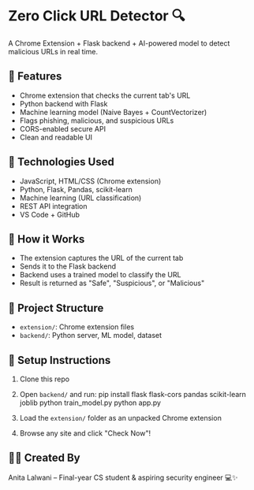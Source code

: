 # Zero Click URL Detector 🔍

A Chrome Extension + Flask backend + AI-powered model to detect malicious URLs in real time.

## 🔧 Features

- Chrome extension that checks the current tab's URL
- Python backend with Flask
- Machine learning model (Naive Bayes + CountVectorizer)
- Flags phishing, malicious, and suspicious URLs
- CORS-enabled secure API
- Clean and readable UI

## 🚀 Technologies Used

- JavaScript, HTML/CSS (Chrome extension)
- Python, Flask, Pandas, scikit-learn
- Machine learning (URL classification)
- REST API integration
- VS Code + GitHub

## 🧠 How it Works

- The extension captures the URL of the current tab
- Sends it to the Flask backend
- Backend uses a trained model to classify the URL
- Result is returned as "Safe", "Suspicious", or "Malicious"

## 📁 Project Structure

- `extension/`: Chrome extension files
- `backend/`: Python server, ML model, dataset

## 🏁 Setup Instructions

1. Clone this repo
2. Open `backend/` and run:
pip install flask flask-cors pandas scikit-learn joblib
python train_model.py
python app.py


3. Load the `extension/` folder as an unpacked Chrome extension
4. Browse any site and click "Check Now"!

## 🙋‍♀️ Created By

Anita Lalwani – Final-year CS student & aspiring security engineer 💻✨
